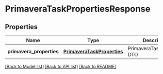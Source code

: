 # PrimaveraTaskPropertiesResponse

## Properties
Name | Type | Description | Notes
------------ | ------------- | ------------- | -------------
**primavera_properties** | [**PrimaveraTaskProperties**](PrimaveraTaskProperties.md) | PrimaveraTaskProperties DTO | [optional] 

[[Back to Model list]](../README.md#documentation-for-models) [[Back to API list]](../README.md#documentation-for-api-endpoints) [[Back to README]](../README.md)


